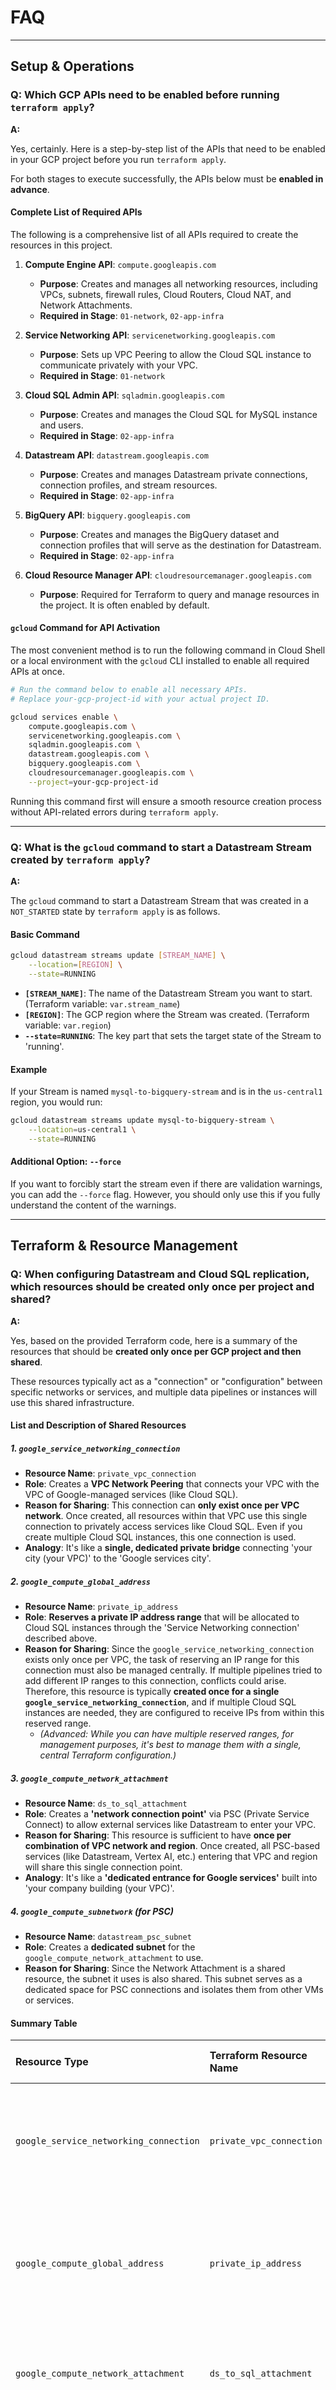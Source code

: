 # FAQ

---

## Setup & Operations

### Q: Which GCP APIs need to be enabled before running `terraform apply`?

**A:**

Yes, certainly. Here is a step-by-step list of the APIs that need to be enabled in your GCP project before you run `terraform apply`.

For both stages to execute successfully, the APIs below must be **enabled in advance**.

#### Complete List of Required APIs

The following is a comprehensive list of all APIs required to create the resources in this project.

1.  **Compute Engine API**: `compute.googleapis.com`
    *   **Purpose**: Creates and manages all networking resources, including VPCs, subnets, firewall rules, Cloud Routers, Cloud NAT, and Network Attachments.
    *   **Required in Stage**: `01-network`, `02-app-infra`

2.  **Service Networking API**: `servicenetworking.googleapis.com`
    *   **Purpose**: Sets up VPC Peering to allow the Cloud SQL instance to communicate privately with your VPC.
    *   **Required in Stage**: `01-network`

3.  **Cloud SQL Admin API**: `sqladmin.googleapis.com`
    *   **Purpose**: Creates and manages the Cloud SQL for MySQL instance and users.
    *   **Required in Stage**: `02-app-infra`

4.  **Datastream API**: `datastream.googleapis.com`
    *   **Purpose**: Creates and manages Datastream private connections, connection profiles, and stream resources.
    *   **Required in Stage**: `02-app-infra`

5.  **BigQuery API**: `bigquery.googleapis.com`
    *   **Purpose**: Creates and manages the BigQuery dataset and connection profiles that will serve as the destination for Datastream.
    *   **Required in Stage**: `02-app-infra`

6.  **Cloud Resource Manager API**: `cloudresourcemanager.googleapis.com`
    *   **Purpose**: Required for Terraform to query and manage resources in the project. It is often enabled by default.

#### `gcloud` Command for API Activation

The most convenient method is to run the following command in Cloud Shell or a local environment with the `gcloud` CLI installed to enable all required APIs at once.

```bash
# Run the command below to enable all necessary APIs.
# Replace your-gcp-project-id with your actual project ID.

gcloud services enable \
    compute.googleapis.com \
    servicenetworking.googleapis.com \
    sqladmin.googleapis.com \
    datastream.googleapis.com \
    bigquery.googleapis.com \
    cloudresourcemanager.googleapis.com \
    --project=your-gcp-project-id
```

Running this command first will ensure a smooth resource creation process without API-related errors during `terraform apply`.

---

### Q: What is the `gcloud` command to start a Datastream Stream created by `terraform apply`?

**A:**

The `gcloud` command to start a Datastream Stream that was created in a `NOT_STARTED` state by `terraform apply` is as follows.

#### Basic Command

```bash
gcloud datastream streams update [STREAM_NAME] \
    --location=[REGION] \
    --state=RUNNING
```

*   **`[STREAM_NAME]`**: The name of the Datastream Stream you want to start. (Terraform variable: `var.stream_name`)
*   **`[REGION]`**: The GCP region where the Stream was created. (Terraform variable: `var.region`)
*   **`--state=RUNNING`**: The key part that sets the target state of the Stream to 'running'.

#### Example

If your Stream is named `mysql-to-bigquery-stream` and is in the `us-central1` region, you would run:

```bash
gcloud datastream streams update mysql-to-bigquery-stream \
    --location=us-central1 \
    --state=RUNNING
```

#### Additional Option: `--force`

If you want to forcibly start the stream even if there are validation warnings, you can add the `--force` flag. However, you should only use this if you fully understand the content of the warnings.

---

## Terraform & Resource Management

### Q: When configuring Datastream and Cloud SQL replication, which resources should be created only once per project and shared?

**A:**

Yes, based on the provided Terraform code, here is a summary of the resources that should be **created only once per GCP project and then shared**.

These resources typically act as a "connection" or "configuration" between specific networks or services, and multiple data pipelines or instances will use this shared infrastructure.

#### List and Description of Shared Resources

##### 1. `google_service_networking_connection`

*   **Resource Name**: `private_vpc_connection`
*   **Role**: Creates a **VPC Network Peering** that connects your VPC with the VPC of Google-managed services (like Cloud SQL).
*   **Reason for Sharing**: This connection can **only exist once per VPC network**. Once created, all resources within that VPC use this single connection to privately access services like Cloud SQL. Even if you create multiple Cloud SQL instances, this one connection is used.
*   **Analogy**: It's like a **single, dedicated private bridge** connecting 'your city (your VPC)' to the 'Google services city'.

##### 2. `google_compute_global_address`

*   **Resource Name**: `private_ip_address`
*   **Role**: **Reserves a private IP address range** that will be allocated to Cloud SQL instances through the 'Service Networking connection' described above.
*   **Reason for Sharing**: Since the `google_service_networking_connection` exists only once per VPC, the task of reserving an IP range for this connection must also be managed centrally. If multiple pipelines tried to add different IP ranges to this connection, conflicts could arise. Therefore, this resource is typically **created once for a single `google_service_networking_connection`**, and if multiple Cloud SQL instances are needed, they are configured to receive IPs from within this reserved range.
    *   *(Advanced: While you can have multiple reserved ranges, for management purposes, it's best to manage them with a single, central Terraform configuration.)*

##### 3. `google_compute_network_attachment`

*   **Resource Name**: `ds_to_sql_attachment`
*   **Role**: Creates a **'network connection point'** via PSC (Private Service Connect) to allow external services like Datastream to enter your VPC.
*   **Reason for Sharing**: This resource is sufficient to have **once per combination of VPC network and region**. Once created, all PSC-based services (like Datastream, Vertex AI, etc.) entering that VPC and region will share this single connection point.
*   **Analogy**: It's like a **'dedicated entrance for Google services'** built into 'your company building (your VPC)'.

##### 4. `google_compute_subnetwork` (for PSC)

*   **Resource Name**: `datastream_psc_subnet`
*   **Role**: Creates a **dedicated subnet** for the `google_compute_network_attachment` to use.
*   **Reason for Sharing**: Since the Network Attachment is a shared resource, the subnet it uses is also shared. This subnet serves as a dedicated space for PSC connections and isolates them from other VMs or services.

#### Summary Table

| Resource Type | Terraform Resource Name | Scope | Why It Should Be Shared |
| :--- | :--- | :--- | :--- |
| `google_service_networking_connection` | `private_vpc_connection` | VPC Network | Can only be created once per VPC. A single gateway for all private service access. |
| `google_compute_global_address` | `private_ip_address` | Service Networking Connection | IP reservations for the above connection must be managed centrally to avoid conflicts. |
| `google_compute_network_attachment` | `ds_to_sql_attachment` | VPC Network + Region | A single entry point shared by all PSC services entering the VPC/region. |
| `google_compute_subnetwork` | `datastream_psc_subnet` | Network Attachment | As the dedicated subnet for the Network Attachment, it is shared along with it. |

---

### Q: If I have already created a `google_service_networking_connection` for another Cloud SQL instance (A), can I not create it again for a new instance (B)?

**A:**

That's correct. **You cannot create it again, and you don't need to.**

The `google_service_networking_connection` is like a "dedicated bridge" that **exists only once per VPC**. Once this bridge is built, all services belonging to that VPC share it.

#### Key Concept: One Bridge, Multiple Plots of Land

*   **`google_service_networking_connection` (The Dedicated Bridge)**: This resource is a single connection between one VPC and Google's services. If you've already created it for instance A, all Google services will continue to use that bridge.
*   **`google_compute_global_address` (IP Address Range, i.e., The Plot of Land)**: When you create a new Cloud SQL instance B, you reuse the existing "bridge" and simply **reserve a new "plot of land" (private IP address range)** on the other side.

#### Conclusion

In a single VPC, you create the `google_service_networking_connection` resource only once. When adding new Cloud SQL instances later, you only need to add a new `reserved_peering_ranges` to that existing connection. Therefore, it is correct that you "cannot create it again," and if it already exists, you must reuse it.

---

### Q: When connecting Datastream and Cloud SQL via PSC, should a Network Attachment be created for each Cloud SQL instance, or just once?

**A:**

The short answer is: **you only need to create the Network Attachment once.**

It is not necessary to create one for each Cloud SQL instance you want to connect to.

#### Why Only Once? (An Analogy)

You can think of the Network Attachment's role as a **'dedicated entrance for Google services'**.

*   **Your VPC Network**: This is your 'company building', isolated from the outside.
*   **Network Attachment**: This is the **'dedicated entrance for Google services'** built into your 'company building'. This entrance is the official pathway for all Google services that support PSC, like Datastream and Vertex AI, to enter your building.
*   **Cloud SQL Instances (A, B, C...)**: These are the 'partner offices' outside your building that need to collaborate with you.

Just as you wouldn't build a new entrance to your company building every time a new partner company comes along, the same principle applies here.

#### Technical Explanation

*   **Scope of a Network Attachment**: The `google_compute_network_attachment` resource is not tied to a specific Cloud SQL instance but to a **VPC network** and a **region**.
*   **Connection Flow**: A service like Datastream enters the consumer's VPC through this Network Attachment and is then routed through the PSC infrastructure to the specific target Cloud SQL instance.

#### Conclusion

For a **single VPC network** and **single region** combination, **one Network Attachment** is sufficient. If you want to connect to multiple Cloud SQL instances within that VPC/region, all connections will share the one Network Attachment you have already created.

---

### Q: What problems can occur if I create multiple Network Attachments?

**A:**

While it might technically work, creating multiple Network Attachments can lead to several management, cost, and potential performance issues.

1.  **Unnecessary Costs**: A Network Attachment is a resource that is billed hourly. If you create multiple, you will be paying for unused Attachments.

2.  **Increased Management Complexity (The Biggest Problem)**:
    *   **Confusing Architecture**: It creates confusion like, "Which service is using which Attachment?", making it difficult to diagnose issues during an outage.
    *   **Terraform Code Duplication**: Having multiple, nearly identical resource blocks clutters the code, harms readability, and makes maintenance difficult.
    *   **Complex Firewall Rules**: You would need to manage separate subnets and firewall rules for each Attachment, complicating security policies and increasing the chance of mistakes.

3.  **Resource Quota Issues**: All GCP resources are subject to quotas. Creating unnecessary Attachments might prevent you from creating one when you actually need it later.

4.  **Potential Performance and Routing Issues**: An unnecessarily complex network configuration can create inefficient traffic paths, potentially leading to minor increases in latency. It also makes debugging much more complicated when problems arise.

#### Conclusion

Creating multiple Network Attachments is like **unnecessarily building multiple front doors in a single building that all lead to the same place**. Adhering to the **"1 VPC, 1 Region, 1 Network Attachment"** principle is the most efficient and correct architectural design in terms of cost, management, and performance.

---

## Networking

### Q: What GCP resource does the `google_service_networking_connection` Terraform resource block create?

**A:**

The `google_service_networking_connection` resource is responsible for creating a **private communication channel** between **your VPC network** and the **VPC network of Google-managed services** (e.g., Cloud SQL).

Technically, this channel is called **VPC Network Peering**.

#### Simple Analogy: A Private Bridge

To understand this concept easily, let's use an analogy.

*   **Your VPC Network**: This is 'your city' that you own. Your virtual machines (VMs) and other services live here.
*   **Google's Service VPC Network**: This is the 'Google services city' owned and managed by Google. Google's managed services like Cloud SQL and Memorystore live here.
*   **`google_service_networking_connection`**: This is a **private, dedicated bridge** connecting 'your city' and the 'Google services city'.

Without this bridge, services in 'your city' would have to use the public internet to access Cloud SQL in the 'Google services city'. But by building this dedicated bridge, they can communicate directly, securely, and quickly without going out into the public.

#### Mapping Code to Actual Resources

Let's look at how the code block in `main.tf` creates this 'dedicated bridge'.

```terraform
resource "google_service_networking_connection" "private_vpc_connection" {
  network                 = data.google_compute_network.main_vpc.id
  service                 = "servicenetworking.googleapis.com"
  reserved_peering_ranges = [...] 
}
```

*   `network`: Specifies the starting point of the 'dedicated bridge', which is **your VPC network**.
*   `service`: Specifies the destination of the 'dedicated bridge', connecting to the **city where Google's managed services are located**.
*   `reserved_peering_ranges`: This is the most crucial part. It **reserves a private IP address range** in the 'Google services city' for your Cloud SQL instance to use. It's like telling them, "Once the bridge is connected, please build a house (IP address) for my Cloud SQL within this range."

#### Core Purposes

1.  **Private IP Communication**: Allows resources in your VPC to communicate with the Cloud SQL instance using its private IP, not a public one.
2.  **Enhanced Security**: Greatly improves security by eliminating the need to expose your database to the public internet.
3.  **Simplified Networking**: Allows you to use Google-managed services as if they were inside your own VPC, without complex firewall or VPN configurations.

In conclusion, this resource is an essential "network bridge" for integrating your infrastructure with Google's managed services securely and efficiently.

---

### Q: Where can I verify the VPC Peering for a private Cloud SQL connection?

**A:**

That's an excellent question. The VPC Peering used for Cloud SQL's private IP connection is managed slightly differently from standard VPC Peering, and the location to verify it is specific.

The short answer is that you check it on the **standard VPC Network Peering page**, but you need to look for a **special, Google-managed peering connection**.

#### How Cloud SQL Private Connections Work (Private Services Access)

First, understanding the principle makes it easier.

*   When a user creates a Cloud SQL instance with a 'private IP', Google internally provisions that SQL instance in a **Google-owned VPC network**.
*   Then, it automatically sets up **VPC Network Peering** between the user's VPC and the Google-owned VPC.
*   This mechanism is called **'Private Services Access'**.

Therefore, what we need to find is the peering connection between our project's VPC and Google's service VPC.

#### How to Verify

##### 1. Verify in the Google Cloud Console (Web UI)

1.  Log in to the Google Cloud Console.
2.  Navigate to **Navigation menu (☰)** > **VPC network** > **VPC network peering**.
3.  In the table, look for a peering connection with the following characteristics:

    *   **Name**: `servicenetworking-googleapis-com`
    *   **Peer project ID**: `servicenetworking` or another Google-owned project ID.
    *   **State**: Must be `ACTIVE`.

    *   The connection named **`servicenetworking-googleapis-com`** is the VPC Peering for private connections to Google-managed services like Cloud SQL and Memorystore.
    *   If the **state is `ACTIVE`**, it means the network path between your VPC and the Google service VPC (where Cloud SQL resides) has been successfully established.

##### 2. Verify with the `gcloud` CLI (Command-Line Tool)

You can also verify this by running the following command in your terminal:

```bash
gcloud compute networks peerings list --network=[YOUR_VPC_NAME]
```

*   Replace `[YOUR_VPC_NAME]` with the name of your actual VPC network.

**Example Output:**

```
NAME: servicenetworking-googleapis-com
NETWORK: default
PEER_PROJECT: servicenetworking
STATE: ACTIVE
STATE_DETAILS: [OK]
```

If the `servicenetworking-googleapis-com` peering appears with an `ACTIVE` state like this, it is connected correctly.

#### Summary

| Item | Details |
| :--- | :--- |
| **Verification Location** | **VPC network > VPC network peering** page |
| **Name to Look For** | `servicenetworking-googleapis-com` |
| **Core Concept** | Private Services Access |
| **Normal State** | `ACTIVE` |

---

### Q: Is it necessary to enable Private Service Access (PSA) for Cloud SQL when connecting from Datastream using Private Service Connect (PSC)?

**A:**

No, it is **not necessary to enable Private Service Access (PSA)**.

The short answer is that PSC and PSA are **two different methods for private connectivity**. Datastream is designed to use PSC, which functions independently of PSA.

#### Detailed Explanation: Private Service Connect (PSC) vs. Private Service Access (PSA)

Understanding the difference between these two technologies is key. Both provide private connectivity, but they operate differently and have distinct use cases.

| Feature | **Private Service Access (PSA)** | **Private Service Connect (PSC)** |
| :--- | :--- | :--- |
| **Core Concept** | **VPC Peering** | **Service Endpoint** |
| **Connection Model** | **VPC-to-VPC Connection**<br>Connects your entire VPC to a Google services VPC. | **Service-to-VPC Connection**<br>Exposes a specific service (like a Cloud SQL instance) as an internal IP address inside your VPC. |
| **IP Management** | Requires you to **reserve** an IP range in your VPC. | Does not require a reserved IP range.<br>It consumes a single internal IP address from your VPC's subnet. |
| **Analogy** | **A Private Bridge**<br>Builds a bridge connecting your city to the Google services city. | **A Private Entrance**<br>Creates a dedicated entrance for a specific partner (Cloud SQL) inside your own building. |
| **Key Resource** | `google_service_networking_connection` | `google_compute_network_attachment`<br>(Used by the service producer, consumed by a forwarding rule) |

#### Why Datastream Doesn't Need PSA

1.  **Datastream is a Service Consumer:** Datastream needs to connect to a specific published service (Cloud SQL). PSC is designed precisely for this service-centric connection model.

2.  **PSC's Connection Method:**
    *   The Cloud SQL instance acts as a "published service."
    *   Datastream accesses this published service through a **Network Attachment** created in your VPC.
    *   This process establishes a private path to the service itself, independent of the VPC-wide peering created by PSA. Therefore, building the PSA "bridge" is not required for this scenario.

#### Summary

*   **Private Service Access (PSA)** uses **VPC Peering** to connect your VPC to a Google services VPC.
*   **Private Service Connect (PSC)** exposes a specific service as a **private endpoint** inside your VPC.
*   Datastream uses **PSC** to connect to Cloud SQL.
*   Therefore, in a scenario where you are connecting Datastream to Cloud SQL via PSC, **you do not need to enable PSA.**

---

### References

The official Google Cloud documentation referenced to formulate this answer is as follows:

1.  **Overview of private connectivity options in Datastream**
    *   [https://cloud.google.com/datastream/docs/private-connectivity](https://cloud.google.com/datastream/docs/private-connectivity)
    *   This document explains that while Datastream supports both VPC Peering and Private Service Connect, PSC is the more recommended approach.

2.  **Configure connectivity using Private Service Connect**
    *   [https://cloud.google.com/datastream/docs/configure-connectivity-private-service-connect](https://cloud.google.com/datastream/docs/configure-connectivity-private-service-connect)
    *   This guide describes the specific procedures and required resources (like `Network Attachment`) for setting up PSC in Datastream.

3.  **Private Services Access**
    *   [https://cloud.google.com/vpc/docs/private-services-access](https://cloud.google.com/vpc/docs/private-services-access)
    *   This document provides a detailed explanation of the concepts and operational model of PSA (based on VPC Peering), which helps in understanding its differences from PSC.

---

## Datastream

### Q: What is the default value for `desired_state` in the `google_datastream_stream` resource?

**A:**

According to the official Terraform documentation, the `desired_state` argument has **no explicit default value**.

However, if you **omit** this argument from your code, Terraform will not pass a `desired_state` value to the GCP API. In this case, following the default behavior of the GCP Datastream API, the Stream will be created in the **`NOT_STARTED`** state.

#### Behavior Summary by Scenario

| `desired_state` Setting | Terraform Action | Final Stream State | Description |
| :--- | :--- | :--- | :--- |
| **Argument Omitted** | Does not include the `desired_state` field in the API call | **`NOT_STARTED`** | **(GCP API Default Behavior)** The resource is created, but data replication has not begun. |
| `desired_state = "RUNNING"` | Sets `desired_state` to "RUNNING" in the API call | `RUNNING` | Immediately starts the stream to begin data replication after resource creation. |
| `desired_state = "PAUSED"` | Sets `desired_state` to "PAUSED" in the API call | `PAUSED` | Immediately places the stream in a paused state after resource creation. |

Therefore, if you omit the `desired_state` line from your code, the Stream will be safely created in a `NOT_STARTED` state, allowing you to start it manually later.

---

### Q: Considering Datastream's configuration, how are multiple databases and tables stored in BigQuery?

**A:**

Datastream preserves the **hierarchy** of the source (MySQL) in the destination (BigQuery).

*   **MySQL Hierarchy**: `Database (Schema) → Table`
*   **BigQuery Hierarchy**: `Project → Dataset → Table`

Datastream maps a MySQL `database` to a BigQuery `dataset` and a MySQL `table` to a BigQuery `table`, thus preserving this structure.

#### Storage Method: The `source_hierarchy_datasets` Setting

This behavior is controlled by the **`source_hierarchy_datasets`** setting within the `bigquery_destination_config` block of the `google_datastream_stream` resource.

```terraform

destination_config {
  bigquery_destination_config {
    source_hierarchy_datasets {
      dataset_template {
        location = var.bigquery_dataset_location
        dataset_id_prefix = "my_cdc_data" // Example prefix
      }
    }
  }
}
```

#### Specific Storage Example

If your source MySQL has `sales_db` and `inventory_db` databases, the following datasets and tables will be created in BigQuery:

*   **`my_cdc_data_sales_db`** (Dataset)
    *   `customers` (Table)
    *   `orders` (Table)
*   **`my_cdc_data_inventory_db`** (Dataset)
    *   `products` (Table)

**Summary Rule:**
> BigQuery Dataset Name = **`[dataset_id_prefix]_[source_database_name]`**

This method ensures that the logical separation of the source is maintained in BigQuery, making it very easy to identify and manage the data.

#### Additional Metadata in BigQuery Tables

Each table created in BigQuery includes all the columns from the source table, plus useful **metadata columns** added by Datastream.

| Metadata Column | Description |
| :--- | :--- |
| `datastream_metadata.uuid` | A unique identifier for each row. |
| `datastream_metadata.source_timestamp` | The actual time the change occurred at the source. |
| `datastream_metadata.is_deleted` | A `BOOLEAN` value indicating whether the row was `DELETE`d at the source (Soft-delete). |

This metadata enables sophisticated, time-based data analysis.